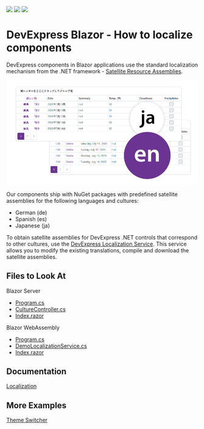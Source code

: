 <!-- default badges list -->
![](https://img.shields.io/endpoint?url=https://codecentral.devexpress.com/api/v1/VersionRange/233067893/21.2.5%2B)
[![](https://img.shields.io/badge/Open_in_DevExpress_Support_Center-FF7200?style=flat-square&logo=DevExpress&logoColor=white)](https://supportcenter.devexpress.com/ticket/details/T850867)
[![](https://img.shields.io/badge/📖_How_to_use_DevExpress_Examples-e9f6fc?style=flat-square)](https://docs.devexpress.com/GeneralInformation/403183)
<!-- default badges end -->

# DevExpress Blazor - How to localize components
 
DevExpress components in Blazor applications use the standard localization mechanism from the .NET framework - [Satellite Resource Assemblies](https://docs.microsoft.com/en-us/dotnet/framework/resources/creating-satellite-assemblies-for-desktop-apps?view=netframework-4.8).

![Blazor Components Localization](images/blazor-localization-overview.png)

Our components ship with NuGet packages with predefined satellite assemblies for the following languages and cultures:
  
- German (de)
- Spanish (es)
- Japanese (ja)

To obtain satellite assemblies for DevExpress .NET controls that correspond to other cultures, use the [DevExpress Localization Service](http://localization.devexpress.com/). This service allows you to modify the existing translations, compile and download the satellite assemblies.

<!-- default file list -->
## Files to Look At

Blazor Server
- [Program.cs](./CS/BlazorServerApp/Program.cs)
- [CultureController.cs](./CS/BlazorServerApp/Controllers/CultureController.cs)
- [Index.razor](./CS/BlazorServerApp/Pages/Index.razor)

Blazor WebAssembly
-	[Program.cs](./CS/BlazorClientApp/Program.cs)
-	[DemoLocalizationService.cs](./CS/BlazorClientApp/Services/DemoLocalizationService.cs)
-	[Index.razor](./CS/BlazorClientApp/Pages/Index.razor)
<!-- default file list end -->

## Documentation

[Localization](https://docs.devexpress.com/Blazor/401564/common-concepts/localization)

## More Examples

[Theme Switcher](https://github.com/DevExpress-Examples/blazor-theme-switcher)
